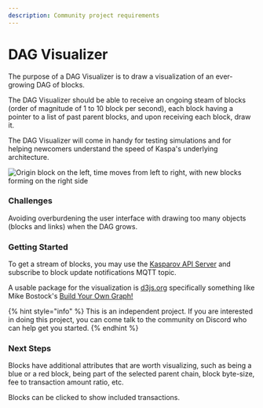 ```yaml
---
description: Community project requirements
---
```


# DAG Visualizer

The purpose of a DAG Visualizer is to draw a visualization of an ever-growing DAG of blocks.

The DAG Visualizer should be able to receive an ongoing steam of blocks \(order of magnitude of 1 to 10 block per second\), each block having a pointer to a list of past parent blocks, and upon receiving each block, draw it.

The DAG Visualizer will come in handy for testing simulations and for helping newcomers understand the speed of Kaspa's underlying architecture.

![Origin block on the left, time moves from left to right, with new blocks forming on the right side](https://lh6.googleusercontent.com/W-v03qdqQp_1rQsHFz00A5p14z3Bklo3Ag09-a16aJNlXXpbOOEzhCdpTtnhROEO_A9e1TDghXRhTD21wVt4oO9lUhfezsGt6F8NQXSwzmWL-bvwvuMPEp4iPX5zn1U1CwFjHhwT)

### Challenges

Avoiding overburdening the user interface with drawing too many objects \(blocks and links\) when the DAG grows.

### Getting Started

To get a stream of blocks, you may use the [Kasparov API Server](../../../reference/kasparov-api-server/) and subscribe to block update notifications MQTT topic.

A usable package for the visualization is [d3js.org](https://d3js.org/) specifically something like Mike Bostock's [Build Your Own Graph!](https://bl.ocks.org/mbostock/929623)

{% hint style="info" %}
This is an independent project. If you are interested in doing this project, you can come talk to the community on Discord who can help get you started.
{% endhint %}

### Next Steps

Blocks have additional attributes that are worth visualizing, such as being a blue or a red block, being part of the selected parent chain, block byte-size, fee to transaction amount ratio, etc.

Blocks can be clicked to show included transactions.

